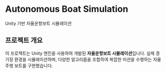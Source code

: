 # Autonomous Boat Simulation

Unity 기반 자율운항보트 시뮬레이션

## 프로젝트 개요

이 프로젝트는 Unity 엔진을 사용하여 개발된 **자율운항보트 시뮬레이션**입니다. 실제 경기장 환경을 시뮬레이션하며, 다양한 알고리즘을 조합하여 복잡한 미션을 수행하는 자율주행 보트를 구현했습니다.
